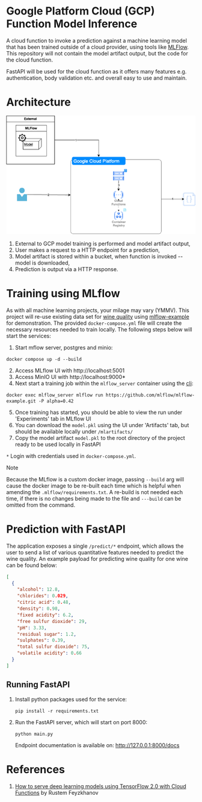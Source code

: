 # Google Platform Cloud (GCP) Function Model Inference

A cloud function to invoke a prediction against a machine learning model that has been trained outside
of a cloud provider, using tools like [MLFlow](https://mlflow.org/). This repository will not contain
the model artifact output, but the code for the cloud function.

FastAPI will be used for the cloud function as it offers many features e.g. authentication, body validation etc.
and overall easy to use and maintain.

# Architecture

![proposed-model-inference-architecture](./docs/drawio/cloud-function-model-inference-overview.png)

1. External to GCP model training is performed and model artifact output,
2. User makes a request to a HTTP endpoint for a prediction,
3. Model artifact is stored within a bucket, when function is invoked -- model is downloaded,
4. Prediction is output via a HTTP response.

# Training using MLflow

As with all machine learning projects, your milage may vary (YMMV). This project will re-use existing data set for
[wine quality](https://archive.ics.uci.edu/dataset/186/wine+quality) using [mlflow-example](https://github.com/mlflow/mlflow-example)
for demonstration. The provided `docker-compose.yml` file will create the necessary resources needed to train locally.
The following steps below will start the services:

1. Start mflow server, postgres and minio:

```shell
docker compose up -d --build
```

2. Access MLflow UI with http://localhost:5001
3. Access MinIO UI with http://localhost:9000*
4. Next start a training job within the `mlflow_server` container using the [cli](https://mlflow.org/docs/latest/cli.html#mlflow-run):

```shell
docker exec mlflow_server mlflow run https://github.com/mlflow/mlflow-example.git -P alpha=0.42
```

5. Once training has started, you should be able to view the run under 'Experiments' tab in MLflow UI
6. You can download the `model.pkl` using the UI under 'Artifacts' tab, but should be available locally under `/mlartifacts/`
7. Copy the model artifact `model.pkl` to the root directory of the project ready to be used locally in FastAPI

`*` Login with credentials used in `docker-compose.yml`.

> [!NOTE]
>
> Because the MLflow is a custom docker image, passing `--build` arg will cause the docker image to be re-built each time
> which is helpful when amending the `.mlflow/requirements.txt`. A re-build is not needed each time, if there is no changes
> being made to the file and `---build` can be omitted from the command.

# Prediction with FastAPI

The application exposes  a single `/predict/*` endpoint, which allows the user to send a list of various quantitative
features needed to predict the wine quality. An example payload for predicting wine quality for one wine can be found below:

```json
[
  {
    "alcohol": 12.8,
    "chlorides": 0.029,
    "citric acid": 0.48,
    "density": 0.98,
    "fixed acidity": 6.2,
    "free sulfur dioxide": 29,
    "pH": 3.33,
    "residual sugar": 1.2,
    "sulphates": 0.39,
    "total sulfur dioxide": 75,
    "volatile acidity": 0.66
  }
]
```

## Running FastAPI

1. Install python packages used for the service:

   ```shell
   pip install -r requirements.txt
   ```

2. Run the FastAPI server, which will start on port 8000:

   ```shell
   python main.py
   ```

   Endpoint documentation is available on: http://127.0.0.1:8000/docs

# References

1. [How to serve deep learning models using TensorFlow 2.0 with Cloud Functions](https://cloud.google.com/blog/products/ai-machine-learning/how-to-serve-deep-learning-models-using-tensorflow-2-0-with-cloud-functions) by Rustem Feyzkhanov
